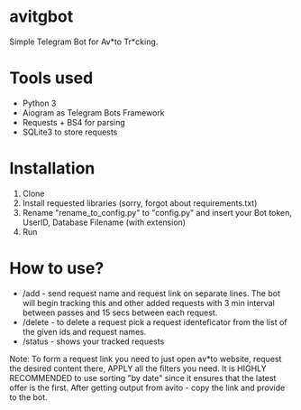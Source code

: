 # avitgbot
Simple Telegram Bot for Av\*to Tr\*cking.

# Tools used
- Python 3
- Aiogram as Telegram Bots Framework
- Requests + BS4 for parsing
- SQLite3 to store requests

# Installation
1. Clone
2. Install requested libraries (sorry, forgot about requirements.txt)
3. Rename "rename_to_config.py" to "config.py" and insert your Bot token, UserID, Database Filename (with extension)
4. Run

# How to use?
- /add - send request name and request link on separate lines. The bot will begin tracking this and other added requests with 3 min interval between passes and 15 secs between each request.
- /delete - to delete a request pick a request identeficator from the list of the given ids and request names.
- /status - shows your tracked requests

Note: To form a request link you need to just open av\*to website, request the desired content there, APPLY all the filters you need. It is HIGHLY RECOMMENDED to use sorting "by date" since it ensures that the latest offer is the first. After getting output from avito - copy the link and provide to the bot. 
